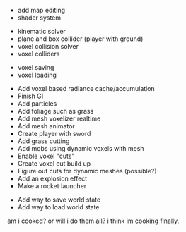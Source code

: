 + add map editing
+ shader system
- kinematic solver
- plane and box collider (player with ground)
- voxel collision solver
- voxel colliders
+ voxel saving
+ voxel loading
- Add voxel based radiance cache/accumulation
- Finish GI
- Add particles
- Add foliage such as grass
- Add mesh voxelizer realtime
- Add mesh animator
- Create player with sword
- Add grass cutting
- Add mobs using dynamic voxels with mesh
- Enable voxel "cuts"
- Create voxel cut build up
- Figure out cuts for dynamic meshes (possible?)
- Add an explosion effect
- Make a rocket launcher
+ Add way to save world state
+ Add way to load world state

am i cooked?
or will i do them all?
i think im cooking finally.
